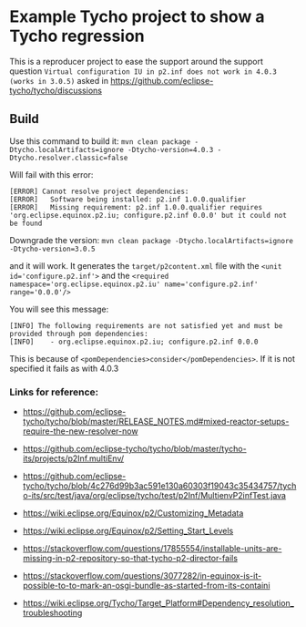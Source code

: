 # Example Tycho project to show a Tycho regression

This is a reproducer project to ease the support around the support question
`Virtual configuration IU in p2.inf does not work in 4.0.3 (works in 3.0.5)`
asked in https://github.com/eclipse-tycho/tycho/discussions


## Build

Use this command to build it:
`mvn clean package -Dtycho.localArtifacts=ignore -Dtycho-version=4.0.3 -Dtycho.resolver.classic=false`

Will fail with this error:
```
[ERROR] Cannot resolve project dependencies:
[ERROR]   Software being installed: p2.inf 1.0.0.qualifier
[ERROR]   Missing requirement: p2.inf 1.0.0.qualifier requires 'org.eclipse.equinox.p2.iu; configure.p2.inf 0.0.0' but it could not be found
```


Downgrade the version:
`mvn clean package -Dtycho.localArtifacts=ignore -Dtycho-version=3.0.5`

and it will work. It generates the `target/p2content.xml` file with the `<unit id='configure.p2.inf'>` and the `<required namespace='org.eclipse.equinox.p2.iu' name='configure.p2.inf' range='0.0.0'/>`

You will see this message:
```
[INFO] The following requirements are not satisfied yet and must be provided through pom dependencies:
[INFO]    - org.eclipse.equinox.p2.iu; configure.p2.inf 0.0.0
```
This is because of `<pomDependencies>consider</pomDependencies>`. If it is not specified it fails as with 4.0.3


### Links for reference:
- https://github.com/eclipse-tycho/tycho/blob/master/RELEASE_NOTES.md#mixed-reactor-setups-require-the-new-resolver-now
- https://github.com/eclipse-tycho/tycho/blob/master/tycho-its/projects/p2Inf.multiEnv/
- https://github.com/eclipse-tycho/tycho/blob/4c276d99b3ac591e130a60303f19043c35434757/tycho-its/src/test/java/org/eclipse/tycho/test/p2Inf/MultienvP2infTest.java

- https://wiki.eclipse.org/Equinox/p2/Customizing_Metadata
- https://wiki.eclipse.org/Equinox/p2/Setting_Start_Levels
- https://stackoverflow.com/questions/17855554/installable-units-are-missing-in-p2-repository-so-that-tycho-p2-director-fails
- https://stackoverflow.com/questions/3077282/in-equinox-is-it-possible-to-to-mark-an-osgi-bundle-as-started-from-its-containi
- https://wiki.eclipse.org/Tycho/Target_Platform#Dependency_resolution_troubleshooting
